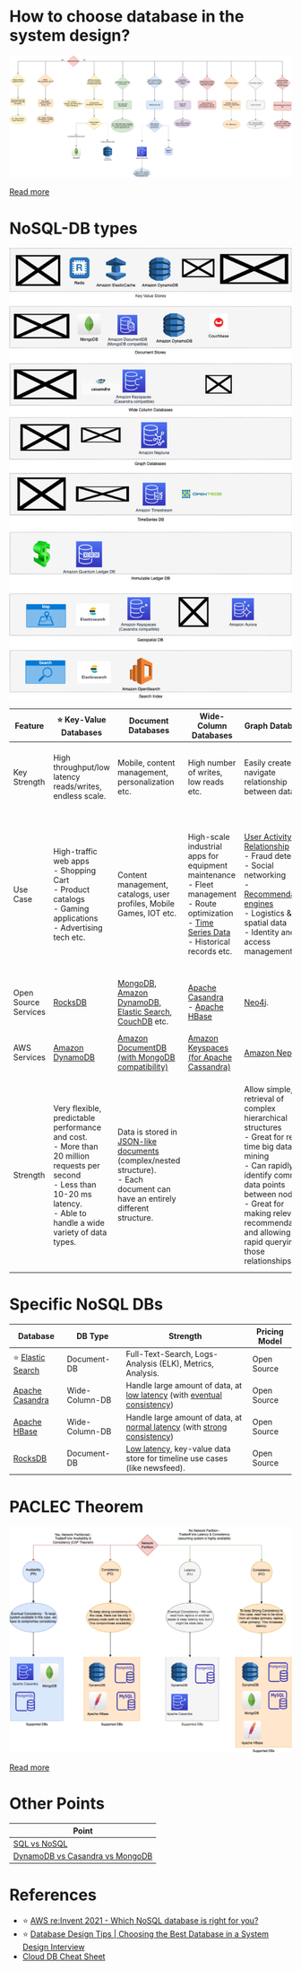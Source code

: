 # How to choose database in the system design?

![img.png](../3_DecideDatabase/assets/DecideDatabase.drawio.png)

[Read more](../3_DecideDatabase/Readme.md)

# NoSQL-DB types

![img.png](assets/NoSQL-DifferentDBtypes.drawio.png)

| Feature              | :star: Key-Value Databases                                                                                                                                                            | Document Databases                                                                                                                                                                                                                  | Wide-Column Databases                                                                                                                                                                                                                         | Graph Databases                                                                                                                                                                                                                                                                                          | Time-Series DB                                                                                                                                            | [In-Memory](../In-Memory-Cache)                                                                                                                                                                               | Ledger                                                                                                                              |
|----------------------|---------------------------------------------------------------------------------------------------------------------------------------------------------------------------------------|-------------------------------------------------------------------------------------------------------------------------------------------------------------------------------------------------------------------------------------|-----------------------------------------------------------------------------------------------------------------------------------------------------------------------------------------------------------------------------------------------|----------------------------------------------------------------------------------------------------------------------------------------------------------------------------------------------------------------------------------------------------------------------------------------------------------|-----------------------------------------------------------------------------------------------------------------------------------------------------------|---------------------------------------------------------------------------------------------------------------------------------------------------------------------------------------------------------------|-------------------------------------------------------------------------------------------------------------------------------------|
| Key Strength         | High throughput/low latency reads/writes, endless scale.                                                                                                                              | Mobile, content management, personalization etc.                                                                                                                                                                                    | High number of writes, low reads etc.                                                                                                                                                                                                         | Easily create and navigate relationship between data                                                                                                                                                                                                                                                     | Collect, store and process data sequenced by time                                                                                                         | Query by key with microsecond latency                                                                                                                                                                         | Collect, Immutable and verifiable history of changes to app data                                                                    |
| Use Case             | High-traffic web apps<br/>- Shopping Cart<br/>- Product catalogs<br/>- Gaming applications<br/>- Advertising tech etc.                                                                | Content management, catalogs, user profiles, Mobile Games, IOT etc.                                                                                                                                                                 | High-scale industrial apps for equipment maintenance<br/>- Fleet management<br/>- Route optimization<br/>- [Time Series Data](https://netflixtechblog.com/scaling-time-series-data-storage-part-i-ec2b6d44ba39)<br/>- Historical records etc. | [User Activity Relationship](../../../3_HLDDesignProblems/SocialNetworkFacebookInstagramDesign/Readme.md)<br/>- Fraud detection<br/>- Social networking<br/>- [Recommendation engines](https://neo4j.com/use-cases/real-time-recommendation-engine/)<br/>- Logistics & spatial data<br/>- Identity and access management etc. | Home screen feed<br/>- Operations monitoring<br/>- Application metrics<br/>- Internet of Things sensor data<br/>- Real-time analytics, Event tracing etc. | Caching<br/>- Session management<br/>- [Gaming leaderboards](https://redis.com/solutions/use-cases/leaderboards/)<br/>- Geospatial applications etc.                                                          | Systems of record<br/>- Supply chain<br/>- Registrations<br/>- Banking transactions etc.                                            |
| Open Source Services | [RocksDB](../NoSQL-Databases/RocksDB.md)                                                                                                                                              | [MongoDB](../NoSQL-Databases/MongoDB/Readme.md), [Amazon DynamoDB](../../../2_AWSComponents/6_DatabaseServices/AmazonDynamoDB/Readme.md), [Elastic Search](../Search-Databases/ElasticSearch), [CouchDB](https://couchdb.apache.org) etc. | [Apache Casandra](../NoSQL-Databases/ApacheCasandra.md)<br/>- [Apache HBase](../NoSQL-Databases/ApacheHBase.md)                                                                                                                               | [Neo4j](../NoSQL-Databases/Neo4j.md).                                                                                                                                                                                                                                                                    | [InfluxDB](https://en.wikipedia.org/wiki/InfluxDB)                                                                                                        | [Redis](../In-Memory-Cache/Redis/Readme.md)                                                                                                                                                                   |                                                                                                                                     |
| AWS Services         | [Amazon DynamoDB](../../../2_AWSComponents/6_DatabaseServices/AmazonDynamoDB/Readme.md)                                                                                               | [Amazon DocumentDB (with MongoDB compatibility)](../../../2_AWSComponents/6_DatabaseServices)                                                                                                                                       | [Amazon Keyspaces (for Apache Cassandra)](../../../2_AWSComponents/6_DatabaseServices/AmazonKeySpaces.md)                                                                                                                                     | [Amazon Neptune](https://aws.amazon.com/neptune/)                                                                                                                                                                                                                                                        | [Amazon Timestream](https://aws.amazon.com/timestream/)                                                                                                   | [Amazon Elastic Cache](../../../2_AWSComponents/6_DatabaseServices/AmazonElasticCache/Readme.md)                                                                                                              | [Amazon Quantum Ledger Database (QLDB)](https://aws.amazon.com/qldb/)                                                               |
| Strength             | Very flexible, predictable performance and cost.<br/>- More than 20 million requests per second <br/>- Less than 10-20 ms latency.<br/>- Able to handle a wide variety of data types. | Data is stored in [JSON-like documents](https://aws.amazon.com/nosql/document/) (complex/nested structure).<br/>- Each document can have an entirely different structure.                                                           |                                                                                                                                                                                                                                               | Allow simple, fast retrieval of complex hierarchical structures<br/>- Great for real-time big data mining<br/>- Can rapidly identify common data points between nodes<br/>- Great for making relevant recommendations and allowing for rapid querying of those relationships.                            |                                                                                                                                                           | Support the most demanding applications requiring sub-millisecond response times<br/>- Great for caching, gaming, and session store<br/>- Adapt to changes in demands by scaling out and in without downtime. | Data that is rapidly changing or is seldom accessed<br/>- Application using the in-memory store has a low tolerance for stale data. |                                                                                          |

# Specific NoSQL DBs

| Database                                                       | DB Type        | Strength                                                                                                                                                                                   | Pricing Model |
|----------------------------------------------------------------|----------------|--------------------------------------------------------------------------------------------------------------------------------------------------------------------------------------------|---------------|
| :star: [Elastic Search](../Search-Databases/ElasticSearch/Readme.md) | Document-DB    | Full-Text-Search, Logs-Analysis (ELK), Metrics, Analysis.                                                                                                                                  | Open Source   |
| [Apache Casandra](../NoSQL-Databases/ApacheCasandra.md)        | Wide-Column-DB | Handle large amount of data, at [low latency](../../0_SystemGlossaries/Scalability/LatencyThroughput.md) (with [eventual consistency](../1_Glossaries/Consistency&Replication/Readme.md))  | Open Source   |
| [Apache HBase](../NoSQL-Databases/ApacheHBase.md)              | Wide-Column-DB | Handle large amount of data, at [normal latency](../../0_SystemGlossaries/Scalability/LatencyThroughput.md) (with [strong consistency](../1_Glossaries/Consistency&Replication/Readme.md)) | Open Source   |
| [RocksDB](../NoSQL-Databases/RocksDB.md)                       | Document-DB    | [Low latency](../../0_SystemGlossaries/Scalability/LatencyThroughput.md), key-value data store for timeline use cases (like newsfeed).                                                     | Open Source   |

# PACLEC Theorem

![img.png](../1_Glossaries/PACELCTheorem/assets/PACELC_Diagram.drawio.png)

[Read more](../1_Glossaries/PACELCTheorem/Readme.md)

# Other Points

| Point                                                             |
|-------------------------------------------------------------------|
| [SQL vs NoSQL](../SQLvsNoSQL.md)                                  |
| [DynamoDB vs Casandra vs MongoDB](DynamoDBVsMongoDBVsCasandra.md) |

# References
- :star: [AWS re:Invent 2021 - Which NoSQL database is right for you?](https://www.youtube.com/watch?v=ivBaro-8PhI)
- :star: [Database Design Tips | Choosing the Best Database in a System Design Interview](https://www.youtube.com/watch?v=cODCpXtPHbQ)
- [Cloud DB Cheat Sheet](https://media.licdn.com/dms/image/D4E22AQGZI2OlimmTuQ/feedshare-shrink_800/0/1696693136128?e=1699488000&v=beta&t=0LhhYelBizt1fhUW897sSuOfMNcAieVkbA67H9q7B6w)